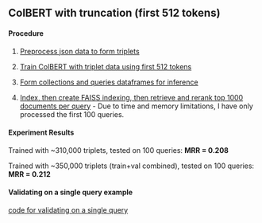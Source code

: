 ## ColBERT with truncation (first 512 tokens) 

#### Procedure  
1. [Preprocess json data to form triplets](https://github.com/puzzlecollector/patent_similarity_experiments/blob/main/colbert_truncation/form_claims_triplets.ipynb)

2. [Train ColBERT with triplet data using first 512 tokens](https://github.com/puzzlecollector/patent_similarity_experiments/blob/main/colbert_truncation/train_truncation.ipynb) 

3. [Form collections and queries dataframes for inference](https://github.com/puzzlecollector/patent_similarity_experiments/blob/main/colbert_truncation/form_collections_and_queries.ipynb)

4. [Index, then create FAISS indexing, then retrieve and rerank top 1000 documents per query](https://github.com/puzzlecollector/patent_similarity_experiments/blob/main/colbert_truncation/inference_truncation.ipynb) - Due to time and memory limitations, I have only processed the first 100 queries. 


#### Experiment Results  
Trained with ~310,000 triplets, tested on 100 queries: **MRR = 0.208**

Trained with ~350,000 triplets (train+val combined), tested on 100 queries: **MRR = 0.212** 


#### Validating on a single query example 
[code for validating on a single query](https://github.com/puzzlecollector/patent_similarity_experiments/blob/main/colbert_truncation/single_query_score_calculation_example.ipynb) 
